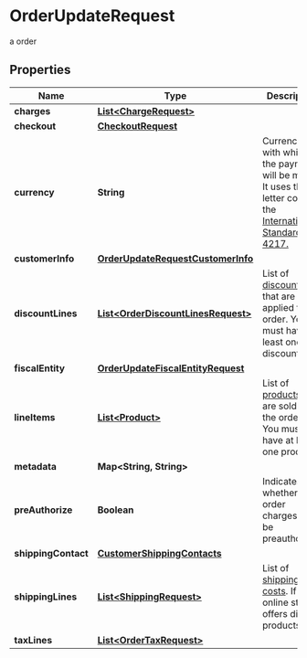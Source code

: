 

# OrderUpdateRequest

a order

## Properties

| Name | Type | Description | Notes |
|------------ | ------------- | ------------- | -------------|
|**charges** | [**List&lt;ChargeRequest&gt;**](ChargeRequest.md) |  |  [optional] |
|**checkout** | [**CheckoutRequest**](CheckoutRequest.md) |  |  [optional] |
|**currency** | **String** | Currency with which the payment will be made. It uses the 3-letter code of the [International Standard ISO 4217.](https://es.wikipedia.org/wiki/ISO_4217) |  [optional] |
|**customerInfo** | [**OrderUpdateRequestCustomerInfo**](OrderUpdateRequestCustomerInfo.md) |  |  [optional] |
|**discountLines** | [**List&lt;OrderDiscountLinesRequest&gt;**](OrderDiscountLinesRequest.md) | List of [discounts](https://developers.femsa.com/v2.1.0/reference/orderscreatediscountline) that are applied to the order. You must have at least one discount. |  [optional] |
|**fiscalEntity** | [**OrderUpdateFiscalEntityRequest**](OrderUpdateFiscalEntityRequest.md) |  |  [optional] |
|**lineItems** | [**List&lt;Product&gt;**](Product.md) | List of [products](https://developers.femsa.com/v2.1.0/reference/orderscreateproduct) that are sold in the order. You must have at least one product. |  [optional] |
|**metadata** | **Map&lt;String, String&gt;** |  |  [optional] |
|**preAuthorize** | **Boolean** | Indicates whether the order charges must be preauthorized |  [optional] |
|**shippingContact** | [**CustomerShippingContacts**](CustomerShippingContacts.md) |  |  [optional] |
|**shippingLines** | [**List&lt;ShippingRequest&gt;**](ShippingRequest.md) | List of [shipping costs](https://developers.femsa.com/v2.1.0/reference/orderscreateshipping). If the online store offers digital products. |  [optional] |
|**taxLines** | [**List&lt;OrderTaxRequest&gt;**](OrderTaxRequest.md) |  |  [optional] |



